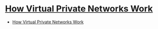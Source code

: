 # [How Virtual Private Networks Work](https://www.cisco.com/c/en/us/support/docs/security-vpn/ipsec-negotiation-ike-protocols/14106-how-vpn-works.html)

- [How Virtual Private Networks Work](#how-virtual-private-networks-work)


